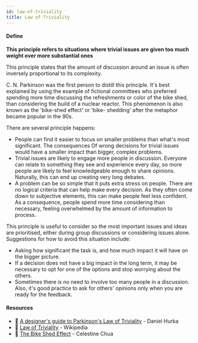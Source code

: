 ```yaml
---
id: law-of-triviality
title: Law of Triviality
---
```


<!-- [![docs-source](https://img.shields.io/badge/SRC-UX%20Companion-blue)](https://play.google.com/store/apps/details?id=com.cyberduck.uxcompanion) -->

#### Define

**This principle refers to situations where trivial issues are given too much weight over more substantial ones**

This principle states that the amount of discussion around an issue is often inversely proportional to its complexity.

C. N. Parkinson was the first person to distill this principle. It's best explained by using the example of fictional committees who preferred spending more time discussing the refreshments or color of the bike shed, than considering the build of a nuclear reactor. This phenomenon is also known as the 'bike-shed effect' or 'bike- shedding' after the metaphor became popular in the 90s.

There are several principle happens:

* People can find it easier to focus on smaller problems than what's most significant. The consequences Of wrong decisions for trivial issues would have a smaller impact than bigger, complex problems.
* Trivial issues are likely to engage more people in discussion. Everyone can relate to something they see and experience every day, so more people are likely to feel knowledgeable enough to share opinions. Naturally, this can end up creating very long debates.
* A problem can be so simple that it puts extra stress on people. There are no logical criteria that can help make every decision. As they often come down to subjective elements, this can make people feel less confident. As a consequence, people spend more time considering than necessary, feeling overwhelmed by the amount of information to process.

This principle is useful to consider so the most important issues and ideas are prioritised, either during group discussions or considering issues alone. Suggestions for how to avoid this situation include:

* Asking how significant the task is, and how much impact it will have on the bigger picture.
* If a decision does not have a big impact in the long term, it may be necessary to opt for one of the options and stop worrying about the others.
* Sometimes there is no need to involve too many people in a discussion. Also, it's good practice to ask for others' opinions only when you are ready for the feedback.

#### Resources

* 📃 [A designer's guide to Parkinson's Law of Triviality](https://library.gv.com/a-designers-guide-to-parkinson-s-law-of-triviality-86484cb79526#.xu81h0da7) - Daniel Hurka
* 📃 [Law of Triviality](https://en.wikipedia.org/wiki/Law_of_triviality) - Wikipedia
* 📃 [The Bike Shed Effect](https://personalexcellence.co/blog/bike-shed-effect/) - Celestine Chua
